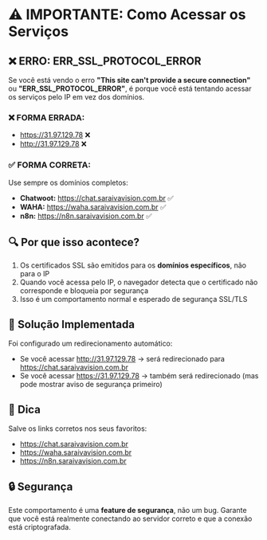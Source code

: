 # ⚠️ IMPORTANTE: Como Acessar os Serviços

## ❌ ERRO: ERR_SSL_PROTOCOL_ERROR

Se você está vendo o erro **"This site can't provide a secure connection"** ou **"ERR_SSL_PROTOCOL_ERROR"**, é porque você está tentando acessar os serviços pelo IP em vez dos domínios.

### ❌ FORMA ERRADA:
- https://31.97.129.78 ❌
- http://31.97.129.78 ❌

### ✅ FORMA CORRETA:

Use sempre os domínios completos:

- **Chatwoot:** https://chat.saraivavision.com.br ✅
- **WAHA:** https://waha.saraivavision.com.br ✅
- **n8n:** https://n8n.saraivavision.com.br ✅

## 🔍 Por que isso acontece?

1. Os certificados SSL são emitidos para os **domínios específicos**, não para o IP
2. Quando você acessa pelo IP, o navegador detecta que o certificado não corresponde e bloqueia por segurança
3. Isso é um comportamento normal e esperado de segurança SSL/TLS

## 🚀 Solução Implementada

Foi configurado um redirecionamento automático:
- Se você acessar http://31.97.129.78 → será redirecionado para https://chat.saraivavision.com.br
- Se você acessar https://31.97.129.78 → também será redirecionado (mas pode mostrar aviso de segurança primeiro)

## 📝 Dica

Salve os links corretos nos seus favoritos:
- https://chat.saraivavision.com.br
- https://waha.saraivavision.com.br
- https://n8n.saraivavision.com.br

## 🔒 Segurança

Este comportamento é uma **feature de segurança**, não um bug. Garante que você está realmente conectando ao servidor correto e que a conexão está criptografada. 